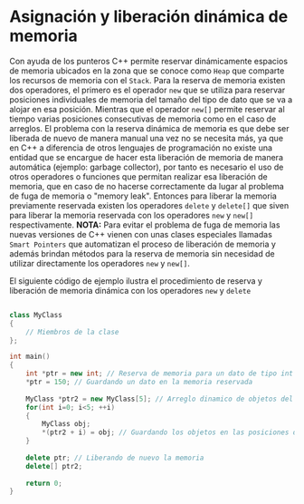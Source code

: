 # Asignación y liberación dinámica de memoria

Con ayuda de los punteros C++ permite reservar dinámicamente espacios de memoria ubicados en la zona que se conoce como `Heap` que comparte los recursos de memoria con el `Stack`. Para la reserva de memoria existen dos operadores, el primero es el operador `new` que se utiliza para reservar posiciones individuales de memoria del tamaño del tipo de dato que se va a alojar en esa posición. Mientras que el operador `new[]` permite reservar al tiempo varias posiciones consecutivas de memoria como en el caso de arreglos. El problema con la reserva dinámica de memoria es que debe ser liberada de nuevo de manera manual una vez no se necesita más, ya que en C++ a diferencia de otros lenguajes de programación no existe una entidad que se encargue de hacer esta liberación de memoria de manera automática (ejemplo: garbage collector), por tanto es necesario el uso de otros operadores o funciones que permitan realizar esa liberación de memoria, que en caso de no hacerse correctamente da lugar al problema de fuga de memoria o "memory leak". Entonces para liberar la memoria previamente reservada existen los operadores `delete` y `delete[]` que siven para liberar la memoria reservada con los operadores `new` y `new[]` respectivamente. <b>NOTA:</b> Para evitar el problema de fuga de memoria las nuevas versiones de C++ vienen con unas clases especiales llamadas `Smart Pointers` que automatizan el proceso de liberación de memoria y además brindan métodos para la reserva de memoria sin necesidad de utilizar directamente los operadores `new` y `new[]`.

El siguiente código de ejemplo ilustra el procedimiento de reserva y liberación de memoria dinámica con los operadores `new` y `delete`
```cpp

class MyClass
{
    // Miembros de la clase
};

int main()
{
    int *ptr = new int; // Reserva de memoria para un dato de tipo int (4 bytes en arquitecturas 32bits)
    *ptr = 150; // Guardando un dato en la memoria reservada
    
    MyClass *ptr2 = new MyClass[5]; // Arreglo dinamico de objetos del tipo MyClass
    for(int i=0; i<5; ++i)
    {
        MyClass obj;
        *(ptr2 + i) = obj; // Guardando los objetos en las posiciones de memoria reservadas
    }
    
    delete ptr; // Liberando de nuevo la memoria 
    delete[] ptr2;
    
    return 0;
}
```


